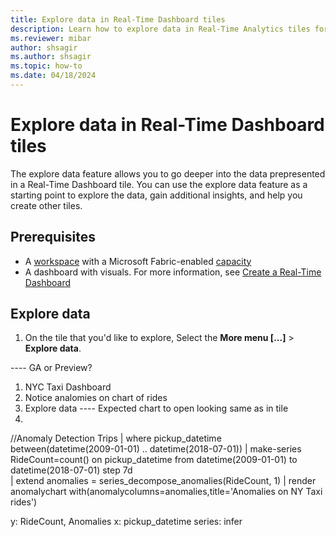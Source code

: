 ```yaml
---
title: Explore data in Real-Time Dashboard tiles
description: Learn how to explore data in Real-Time Analytics tiles for more insights about the information rendered in the visual.
ms.reviewer: mibar
author: shsagir
ms.author: shsagir
ms.topic: how-to
ms.date: 04/18/2024
---
```

# Explore data in Real-Time Dashboard tiles 

The explore data feature allows you to go deeper into the data prepresented in a Real-Time Dashboard tile. You can use the explore data feature as a starting point to explore the data, gain additional insights, and help you create other tiles.

## Prerequisites

* A [workspace](../get-started/create-workspaces.md) with a Microsoft Fabric-enabled [capacity](../enterprise/licenses.md#capacity)
* A dashboard with visuals. For more information, see [Create a Real-Time Dashboard](dashboard-real-time-create.md)

## Explore data

1. On the tile that you'd like to explore, Select the **More menu [...]** > **Explore data**.






---- GA or Preview?

1. NYC Taxi Dashboard
1. Notice analomies on chart of rides
1. Explore data      ---- Expected chart to open looking same as in tile
1. 












//Anomaly Detection
Trips
| where pickup_datetime between(datetime(2009-01-01) .. datetime(2018-07-01))
| make-series RideCount=count() on pickup_datetime from datetime(2009-01-01) to datetime(2018-07-01) step 7d     
| extend anomalies = series_decompose_anomalies(RideCount, 1) 
| render anomalychart with(anomalycolumns=anomalies,title='Anomalies on NY Taxi rides')

y: RideCount, Anomalies
x: pickup_datetime
series: infer